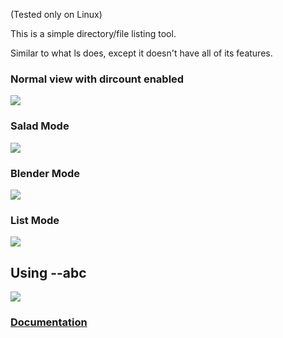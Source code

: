 (Tested only on Linux)

This is a simple directory/file listing tool.

Similar to what ls does, except it doesn't have all of its features.

### Normal view with dircount enabled
![](http://i.imgur.com/4nqtgSp.jpg)

### Salad Mode
![](http://i.imgur.com/I9xXxrg.jpg)

### Blender Mode
![](http://i.imgur.com/CTlYLxe.jpg)

### List Mode
![](http://i.imgur.com/gDbc3ag.jpg)

## Using --abc
![](http://i.imgur.com/7m9adHl.jpg)

### [Documentation](https://madprops.github.io/lq/)